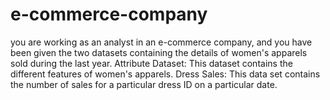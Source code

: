 # e-commerce-company
you are working as an analyst in an e-commerce company, and you have been given the two datasets containing the details of women's apparels sold during the last year. Attribute Dataset: This dataset contains the different features of women's apparels. Dress Sales: This data set contains the number of sales for a particular dress ID on a particular date.
